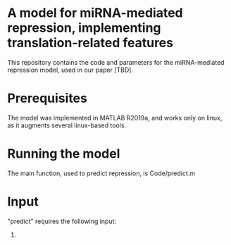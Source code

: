 # A model for miRNA-mediated repression, implementing translation-related features
This repository contains the code and parameters for the miRNA-mediated repression model, used in our paper [TBD].

# Prerequisites
The model was implemented in MATLAB R2019a, and works only on linux, as it augments several linux-based tools.

# Running the model
The main function, used to predict repression, is Code/predict.m

# Input
"predict" requires the following input:

1. 
